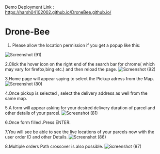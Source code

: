 
Demo Deployment Link : https://harsh04102002.github.io/DroneBee.github.io/

# Drone-Bee
1. Please allow the location permission if you get a popup like this:
   
![Screenshot (91)](https://user-images.githubusercontent.com/97248127/230001551-d018a2b1-0b82-4674-9f9b-0086eb3eb740.png)

2.Click the hover icon on the right end of the search bar for chrome( which may vary for firefox,bing etc.) and then reload the page.
![Screenshot (92)](https://user-images.githubusercontent.com/97248127/230002251-392c1e2b-febb-47e1-897e-f8d81077b78b.png)

3.Home page will appear saying to select the Pickup adress from the Map.
![Screenshot (80)](https://user-images.githubusercontent.com/97248127/230003064-376c3fdc-0fc0-4d8a-a68c-34fd23ea51bd.png)

4.Once pickup is selected , select the delivery address as well from the same map.

5.A form will appear asking for your desired delivery duration of parcel  and other details of your parcel.
![Screenshot (81)](https://user-images.githubusercontent.com/97248127/230003674-e30a1566-7f18-4e79-b6df-b22bbac4f2fc.png)

6.Once form filled .Press ENTER.

7.You will see be able to see the live locations of your parcels now with the user order ID and other Details.
![Screenshot (86)](https://user-images.githubusercontent.com/97248127/230004084-630ea8df-223e-4b1f-aadc-17837d5d6bbb.png)

8.Multiple orders Path crossover is also possible.
![Screenshot (87)](https://user-images.githubusercontent.com/97248127/230004255-33df5164-00a3-44ed-9514-1dcf98d1622f.png)
